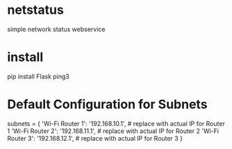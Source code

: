 # netstatus
simple network status webservice

# install
pip install Flask ping3

# Default Configuration for Subnets
subnets = {
    'Wi-Fi Router 1': '192.168.10.1',  # replace with actual IP for Router 1
    'Wi-Fi Router 2': '192.168.11.1',  # replace with actual IP for Router 2
    'Wi-Fi Router 3': '192.168.12.1',  # replace with actual IP for Router 3
}